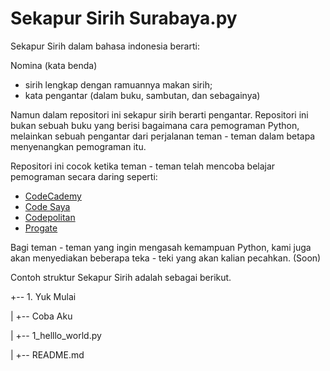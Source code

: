 # Sekapur Sirih Surabaya.py

Sekapur Sirih dalam bahasa indonesia berarti:

Nomina (kata benda)

- sirih lengkap dengan ramuannya makan sirih;
- kata pengantar (dalam buku, sambutan, dan sebagainya) 

Namun dalam repositori ini sekapur sirih berarti pengantar. Repositori ini bukan sebuah buku yang berisi bagaimana cara pemograman Python, melainkan sebuah pengantar dari perjalanan teman - teman dalam betapa menyenangkan pemograman itu.

Repositori ini cocok ketika teman - teman telah mencoba belajar pemograman secara daring seperti:

- [CodeCademy](https://codecademy.com)
- [Code Saya](https://codesaya.com)
- [Codepolitan](https://codepolitan.com)
- [Progate](https://progate.com)

Bagi teman - teman yang ingin mengasah kemampuan Python, kami juga akan menyediakan beberapa teka - teki yang akan kalian pecahkan. (Soon)

Contoh struktur Sekapur Sirih adalah sebagai berikut.

+-- 1. Yuk Mulai 

|   +-- Coba Aku

|   +-- 1_helllo_world.py

|   +-- README.md




